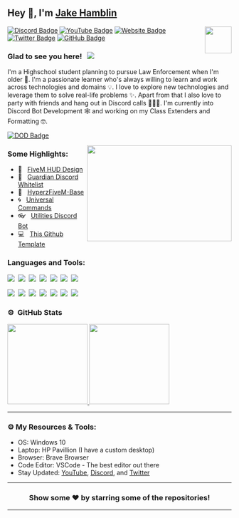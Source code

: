 ## Hey 👋, I'm [Jake Hamblin](https://hambl.in)

<img align="right" height="60" width="60" alt="" src="https://jakehamblin.com/images/logow.png" />

[![Discord Badge](https://img.shields.io/badge/-Discord-0e76a8?style=flat-square&logo=Discord&logoColor=white)](https://hambl.in/discord)
[![YouTube Badge](https://img.shields.io/badge/-YouTube-e02828?style=flat-square&logo=YouTube&logoColor=white)](https://hambl.in/youtube)
[![Website Badge](https://img.shields.io/badge/Website-3b5998?style=flat-square&logo=google-chrome&logoColor=white)](https://hambl.in)
[![Twitter Badge](https://img.shields.io/badge/-Twitter-00acee?style=flat-square&logo=Twitter&logoColor=white)](https://hambl.in/twitter)
[![GitHub Badge](https://img.shields.io/badge/-GitHub-ffffff?style=flat-square&logo=Github&logoColor=black)](https://hambl.in/github)

### Glad to see you here! &nbsp; ![](https://komarev.com/ghpvc/?username=Itz-Hyperz&label=Views&color=blue&style=plastic) 

I'm a Highschool student planning to pursue Law Enforcement when I'm older 👮. I'm a passionate learner who's always willing to learn and work across technologies and domains 💡. I love to explore new technologies and leverage them to solve real-life problems ✨. Apart from that I also love to party with friends and hang out in Discord calls 👨🏻‍💻. I'm currently into Discord Bot Development 🕸️ and working on my Class Extenders and Formatting 🤓.


[![DOD Badge](https://img.shields.io/badge/TEAM-HYPERZ%20DEVELOPMENT-17a6ec?style=for-the-badge)](https://hyperz.dev/discord)

<img align="right" height="215" width="325" alt="" src="https://cdn.dribbble.com/users/416610/screenshots/4801105/coding_desk_flat_vector_ui_ux_design_illustration_motion_animation_gif2.gif" />


### Some Highlights:

- 📌 &nbsp; [FiveM HUD Design](https://github.com/Itz-Hyperz/HyperzHudDesign-FiveM)
- 🚀 &nbsp; [Guardian Discord Whitelist](https://github.com/Jordan2139/Guardian)
- 🏫 &nbsp; [HyperzFiveM-Base](https://github.com/itz-hyperz/hyperzfivem-base)
- 🌀 &nbsp; [Universal Commands](https://github.com/Itz-Hyperz/Universal-Commands)
- 👓 &nbsp; [Utilities Discord Bot](https://github.com/Itz-Hyperz/Hyperz-Utilities-Bot)
- 💻 &nbsp; [This Github Template](https://github.com/Itz-Hyperz/Itz-Hyperz)

### Languages and Tools:

![](https://img.shields.io/badge/JavaScript-F7DF1E?style=for-the-badge&logo=javascript&logoColor=black)&nbsp;
![](https://img.shields.io/badge/Node.js-43853D?style=for-the-badge&logo=node.js&logoColor=white)&nbsp;
![](https://img.shields.io/badge/Express.js-404D59?style=for-the-badge)&nbsp;
![](https://img.shields.io/badge/HTML5-E34F26?style=for-the-badge&logo=html5&logoColor=white)&nbsp;
![](https://img.shields.io/badge/CSS3-1572B6?style=for-the-badge&logo=css3&logoColor=white)&nbsp;
![](https://img.shields.io/badge/MySQL-00000F?style=for-the-badge&logo=mysql&logoColor=white)&nbsp;
![](https://img.shields.io/badge/Markdown-000000?style=for-the-badge&logo=markdown&logoColor=white)&nbsp;

![](https://img.shields.io/badge/Windows-0078D6?style=for-the-badge&logo=windows&logoColor=white)&nbsp;
![](https://img.shields.io/badge/Linux-d94100?style=for-the-badge&logo=linux&logoColor=white)&nbsp;
![](https://img.shields.io/badge/Discord-7289DA?style=for-the-badge&logo=discord&logoColor=white)&nbsp;
![](https://img.shields.io/badge/PayPal-00457C?style=for-the-badge&logo=paypal&logoColor=white)&nbsp;
![](https://img.shields.io/badge/Spotify-1ED760?&style=for-the-badge&logo=spotify&logoColor=white)&nbsp;
![](https://img.shields.io/badge/GitHub-100000?style=for-the-badge&logo=github&logoColor=white)&nbsp;
![](https://img.shields.io/badge/Steam-000000?style=for-the-badge&logo=steam&logoColor=white)&nbsp;

### ⚙️ &nbsp;GitHub Stats

<p align="left">
<a href="https://github.com/Itz-Hyperz">
  <img height="180em" src="https://github-readme-stats-eight-theta.vercel.app/api?username=Itz-Hyperz&show_icons=true&theme=react&include_all_commits=true&count_private=true"/>
  <img height="180em" src="https://github-readme-stats-eight-theta.vercel.app/api/top-langs/?username=Itz-Hyperz&layout=compact&langs_count=8&theme=react"/>
</a>
</p>

---

### ⚙️ My Resources & Tools:

- OS: Windows 10
- Laptop: HP Pavillion (I have a custom desktop)
- Browser: Brave Browser
- Code Editor: VSCode - The best editor out there
- Stay Updated: [YouTube](https://hyperz.dev/youtube), [Discord](https://hyperz.dev/discord), and [Twitter](https://twitter.com/itz_hyperz)

---

<h3 align=center>Show some ❤️ by starring some of the repositories!</h3>

---
